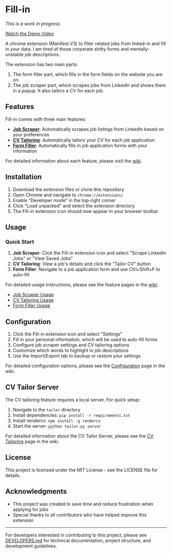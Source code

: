 # Fill-in
*This is a work in progress.*

[Watch the Demo Video](./media/linkedin.mp4)

A chrome extension (Manifest V3) to filter related jobs from linked-in and fill in your data. I am tired of those corperate shitty forms and mentally-unstable job descriptions.

The extension has two main parts:
1. The form filler part, which fills in the form fields on the website you are on.
2. The job scraper part, which scrapes jobs from LinkedIn and shows them in a popup. It also tailors a CV for each job.


## Features

Fill-in comes with three main features:

- **[Job Scraper](wiki/job-scraper.md)**: Automatically scrapes job listings from LinkedIn based on your preferences
- **[CV Tailoring](wiki/cv-tailoring.md)**: Automatically tailors your CV for each job application
- **[Form Filler](wiki/form-filler.md)**: Automatically fills in job application forms with your information

For detailed information about each feature, please visit the [wiki](wiki/README.md).

## Installation

1. Download the extension files or clone this repository
2. Open Chrome and navigate to `chrome://extensions/`
3. Enable "Developer mode" in the top-right corner
4. Click "Load unpacked" and select the extension directory
5. The Fill-in extension icon should now appear in your browser toolbar

## Usage

### Quick Start

1. **Job Scraper**: Click the Fill-in extension icon and select "Scrape LinkedIn Jobs" or "View Saved Jobs"
2. **CV Tailoring**: View a job's details and click the "Tailor CV" button
3. **Form Filler**: Navigate to a job application form and use Ctrl+Shift+F to auto-fill

For detailed usage instructions, please see the feature pages in the [wiki](wiki/README.md):
- [Job Scraper Usage](wiki/job-scraper.md#using-the-job-scraper)
- [CV Tailoring Usage](wiki/cv-tailoring.md#using-the-cv-tailoring-feature)
- [Form Filler Usage](wiki/form-filler.md#using-the-form-filler)

## Configuration

1. Click the Fill-in extension icon and select "Settings"
2. Fill in your personal information, which will be used to auto-fill forms
3. Configure job scraper settings and CV tailoring options
4. Customize which words to highlight in job descriptions
5. Use the Import/Export tab to backup or restore your settings

For detailed configuration options, please see the [Configuration](wiki/configuration.md) page in the wiki.

## CV Tailor Server

The CV tailoring feature requires a local server. For quick setup:

1. Navigate to the `tailor` directory
2. Install dependencies: `pip install -r requirements.txt`
3. Install rendercv: `npm install -g rendercv`
4. Start the server: `python tailor.py server`

For detailed information about the CV Tailor Server, please see the [CV Tailoring](wiki/cv-tailoring.md#setting-up-the-cv-tailor-server) page in the wiki.

## License

This project is licensed under the MIT License - see the LICENSE file for details.

## Acknowledgments

- This project was created to save time and reduce frustration when applying for jobs
- Special thanks to all contributors who have helped improve this extension

---

For developers interested in contributing to this project, please see [DEVELOPERS.md](DEVELOPERS.md) for technical documentation, project structure, and development guidelines.
